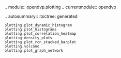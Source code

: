 .. module:: opendvp.plotting
.. currentmodule:: opendvp

.. autosummary::
    :toctree: generated

    plotting.plot_dynamic_histogram
    plotting.plot_histograms
    plotting.plot_correlation_heatmap
    plotting.density_plots
    plotting.plot_rcn_stacked_barplot
    plotting.volcano
    plotting.plot_graph_network
